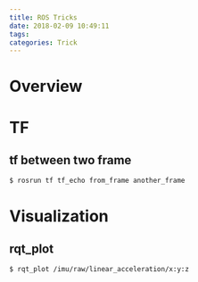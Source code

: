 ```yaml
---
title: ROS Tricks
date: 2018-02-09 10:49:11
tags:
categories: Trick
---
```


# Overview

# TF
## tf between two frame
`$ rosrun tf tf_echo from_frame another_frame`

# Visualization
## rqt_plot
`$ rqt_plot /imu/raw/linear_acceleration/x:y:z`
